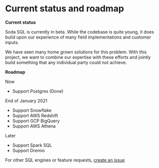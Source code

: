 # Current status and roadmap

**Current status**

Soda SQL is currently in beta. While the codebase is quite young, it does build upon our
experience of many field implementations and customer inputs.

We have seen many home grown solutions for this problem.  With this project, we want to
combine our expertise with these efforts and jointly build something that any individual party
could not achieve.

**Roadmap**

Now
* Support Postgres (Done)

End of January 2021
* Support Snowflake
* Support AWS Redshift
* Support GCP BigQuery
* Support AWS Athena

Later
* Support Spark SQL
* Support Dremio

For other SQL engines or feature requests, [create an issue](https://github.com/sodadata/soda-sql/issues/new)
